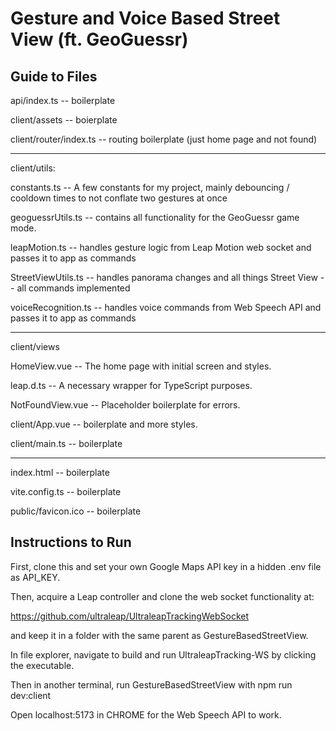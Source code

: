 # Gesture and Voice Based Street View (ft. GeoGuessr)

## Guide to Files

api/index.ts -- boilerplate

client/assets -- boierplate

client/router/index.ts -- routing boilerplate (just home page and not found)

----

client/utils:

constants.ts -- A few constants for my project, mainly debouncing / cooldown times to not conflate two gestures at once

geoguessrUtils.ts -- contains all functionality for the GeoGuessr game mode.

leapMotion.ts -- handles gesture logic from Leap Motion web socket and passes it to app as commands

StreetViewUtils.ts -- handles panorama changes and all things Street View -- all commands implemented

voiceRecognition.ts -- handles voice commands from Web Speech API and passes it to app as commands

-----

client/views

HomeView.vue -- The home page with initial screen and styles.

leap.d.ts -- A necessary wrapper for TypeScript purposes.

NotFoundView.vue -- Placeholder boilerplate for errors.

client/App.vue -- boilerplate and more styles.

client/main.ts -- boilerplate

------

index.html -- boilerplate

vite.config.ts -- boilerplate

public/favicon.ico -- boilerplate


## Instructions to Run

First, clone this and set your own Google Maps API key in a hidden .env file as API_KEY.

Then, acquire a Leap controller and clone the web socket functionality at:

https://github.com/ultraleap/UltraleapTrackingWebSocket

and keep it in a folder with the same parent as GestureBasedStreetView.

In file explorer, navigate to build and run UltraleapTracking-WS by clicking the executable.

Then in another terminal, run GestureBasedStreetView with npm run dev:client

Open localhost:5173 in CHROME for the Web Speech API to work.
